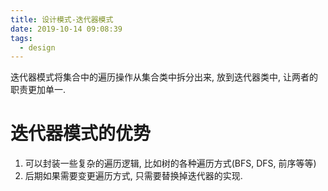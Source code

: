 ```yaml
---
title: 设计模式-迭代器模式
date: 2019-10-14 09:08:39
tags:
  - design
---
```


迭代器模式将集合中的遍历操作从集合类中拆分出来, 放到迭代器类中, 让两者的职责更加单一.

# 迭代器模式的优势

1.  可以封装一些复杂的遍历逻辑, 比如树的各种遍历方式(BFS, DFS, 前序等等)
2.  后期如果需要变更遍历方式, 只需要替换掉迭代器的实现.

